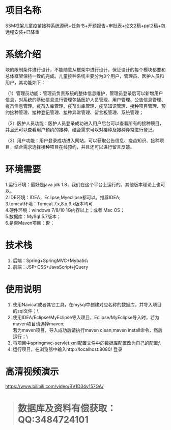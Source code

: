 # 项目名称

SSM框架儿童疫苗接种系统源码+任务书+开题报告+审批表+论文2稿+ppt2稿+包远程安装+已降重

# 系统介绍
块的限制条件进行设计，不能随意从框架中进行设计，保证设计的每个模块都要和总体框架保持一致的完成。儿童接种系统主要分为3个用户，管理员、医护人员和用户，其功能如下：

（1）管理员功能：管理员负责系统的整体信息维护，管理员登录后可以新增用户信息，对系统的基础信息进行管理包括医护人员管理、用户管理、公告信息管理、疫苗信息管理、疫苗入库管理、疫苗出库管理、疫苗知识管理、接种项目管理、预约接种管理、接种登记管理、接种异常管理、留言板管理、系统管理；

（2）医护人员功能：医护人员登录成功进入用户后台可以查看所有的接种项目，并且还可以查看用户预约的接种，结合需求可以对接种及接种异常进行登记。

（3）用户功能：用户登录成功进入网站，可以获取公告信息、疫苗知识、接种项目，结合需求选择接种项目在线预约，并且还可以进行留言反馈。

# 环境需要

1.运行环境：最好是java jdk 1.8，我们在这个平台上运行的。其他版本理论上也可以。\
2.IDE环境：IDEA，Eclipse,Myeclipse都可以。推荐IDEA;\
3.tomcat环境：Tomcat 7.x,8.x,9.x版本均可\
4.硬件环境：windows 7/8/10 1G内存以上；或者 Mac OS； \
5.数据库：MySql 5.7版本；\
6.是否Maven项目：否；

# 技术栈

1. 后端：Spring+SpringMVC+Mybatis\
2. 前端：JSP+CSS+JavaScript+jQuery

# 使用说明

1. 使用Navicat或者其它工具，在mysql中创建对应名称的数据库，并导入项目的sql文件；\
2. 使用IDEA/Eclipse/MyEclipse导入项目，Eclipse/MyEclipse导入时，若为maven项目请选择maven;\
若为maven项目，导入成功后请执行maven clean;maven install命令，然后运行；\
3. 将项目中springmvc-servlet.xml配置文件中的数据库配置改为自己的配置;\
4. 运行项目，在浏览器中输入http://localhost:8080/ 登录

# 高清视频演示

https://www.bilibili.com/video/BV1D34y157GA/

> # **数据库及资料有偿获取：QQ:3484724101**

​